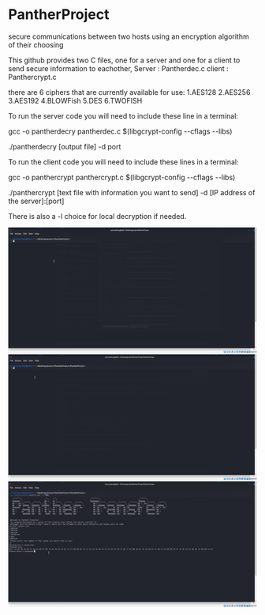# PantherProject
secure communications between two hosts using an encryption algorithm of their choosing 

This github provides two C files, one for a server and one for a client to send secure information to eachother,
Server : Pantherdec.c
client : Panthercrypt.c

there are 6 ciphers that are currently available for use:
1.AES128
2.AES256
3.AES192
4.BLOWFish
5.DES
6.TWOFISH

To run the server code you will need to include these line in a terminal:

gcc -o pantherdecry pantherdec.c $(libgcrypt-config --cflags --libs)

./pantherdecry [output file] -d port

To run the client code you will need to include these lines in a terminal:

gcc -o panthercrypt panthercrypt.c $(libgcrypt-config --cflags --libs)

./panthercrypt [text file with information you want to send] -d [IP address of the server]:[port]  

There is also a -l choice for local decryption if needed.

<img src = "Server.gif">
<img src = "Client.gif">
<img src = "results.gif">

